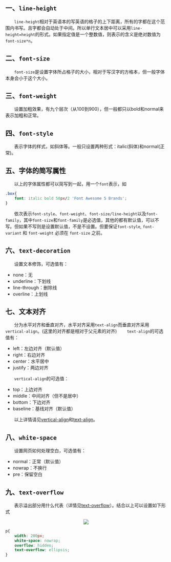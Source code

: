 <!--
 * @Descripttion: 
 * @Author: Seulf
 * @Date: 2021-02-13 10:38:25
 * @LastEditors: Seulf
 * @LastEditTime: 2021-02-15 20:45:21
-->
## 一、`line-height`
&nbsp;&nbsp;&nbsp;&nbsp;&nbsp;&nbsp;&nbsp;`line-height`相对于英语本的写英语的格子的上下距离，所有的字都在这个范围内书写。且字都会自动处于中间。所以单行文本居中可以采用`line-height=height`的形式。如果指定值是一个整数值，则表示的含义是绝对数值为`font-size*n`。
## 二、`font-size`
&nbsp;&nbsp;&nbsp;&nbsp;&nbsp;&nbsp;&nbsp;`font-size`是设置字体所占格子的大小，相对于写汉字的方格本，但一般字体本身会小于这个大小。
## 三、`font-weight`
&nbsp;&nbsp;&nbsp;&nbsp;&nbsp;&nbsp;&nbsp;设置加粗效果，有九个层次（从100到900），但一般都只以bold和normal来表示加粗和正常。
## 四、`font-style`
&nbsp;&nbsp;&nbsp;&nbsp;&nbsp;&nbsp;&nbsp;表示字体的样式，如斜体等。一般只设置两种形式：italic(斜体)和normal(正常)。
## 五、字体的简写属性
&nbsp;&nbsp;&nbsp;&nbsp;&nbsp;&nbsp;&nbsp;以上的字体属性都可以简写到一起，用一个`font`表示，如
```css
.box{
    font: italic bold 50px/2 'Font Awesome 5 Brands';
}
```
&nbsp;&nbsp;&nbsp;&nbsp;&nbsp;&nbsp;&nbsp;依次表示`font-style`、`font-weight`、`font-size/line-height`以及`font-family`，其中`font-size`和`font-family`是必选值，其他的都有默认值，可以不写。但如果不写则是设置默认值，不是不设置。但要保证`font-style`, `font-variant` 和 `font-weight` 必须在 `font-size` 之前。
## 六、`text-decoration`
&nbsp;&nbsp;&nbsp;&nbsp;&nbsp;&nbsp;&nbsp;设置文本修饰，可选值有：
* none：无
* underline：下划线
* line-through：删除线
* overline：上划线

## 七、文本对齐
&nbsp;&nbsp;&nbsp;&nbsp;&nbsp;&nbsp;&nbsp;分为水平对齐和垂直对齐，水平对齐采用`text-align`而垂直对齐采用`vertical-align`。(这里的对齐都是相对于父元素的对齐)
&nbsp;&nbsp;&nbsp;&nbsp;&nbsp;&nbsp;&nbsp;`text-align`的可选值有：
* left：左边对齐（默认值）
* right：右边对齐
* center：水平居中
* justify：两边对齐

&nbsp;&nbsp;&nbsp;&nbsp;&nbsp;&nbsp;&nbsp;`vertical-align`的可选值：
* top：上边对齐
* middle：中间对齐（但不是居中）
* bottom：下边对齐
* baseline：基线对齐（默认值）

&nbsp;&nbsp;&nbsp;&nbsp;&nbsp;&nbsp;&nbsp;以上详情请见<a href="https://developer.mozilla.org/zh-CN/docs/Web/CSS/vertical-align">vertical-align</a>和<a href="https://developer.mozilla.org/zh-CN/docs/Web/CSS/text-align">text-align</a>。
## 八、`white-space`
&nbsp;&nbsp;&nbsp;&nbsp;&nbsp;&nbsp;&nbsp;设置网页如何处理空白，可选值有：
* normal：正常（默认值）
* nowrap：不换行
* pre：保留空白

## 九、`text-overflow`
&nbsp;&nbsp;&nbsp;&nbsp;&nbsp;&nbsp;&nbsp;表示溢出部分用什么代表（详情见<a href="https://developer.mozilla.org/zh-CN/docs/Web/CSS/text-overflow">text-overflow</a>）。结合以上可以设置如下形式
<center><img src="https://seul-1302377718.cos.ap-nanjing.myqcloud.com/markdown/20210213111423.png"/></center>

```css
p{
    width: 200px;
    white-space: nowrap;
    overflow: hidden;
    text-overflow: ellipsis;
}
```

